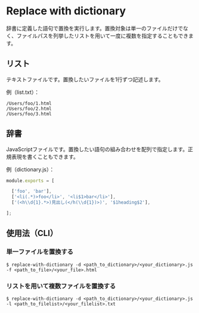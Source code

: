 # Replace with dictionary

辞書に定義した語句で置換を実行します。置換対象は単一のファイルだけでなく、ファイルパスを列挙したリストを用いて一度に複数を指定することもできます。

## リスト

テキストファイルです。置換したいファイルを1行ずつ記述します。

例（list.txt）：

```
/Users/foo/1.html
/Users/foo/2.html
/Users/foo/3.html
```

## 辞書

JavaScriptファイルです。置換したい語句の組み合わせを配列で指定します。正規表現を書くこともできます。

例（dictionary.js）：

```js
module.exports = [

  ['foo', 'bar'],
  ['<li(.*)>foo</li>', '<li$1>bar</li>'],
  ['(<h\\d{1}.*>)見出し(</h(\\d{1})>)', '$1heading$2'],

];
```

## 使用法（CLI）

### 単一ファイルを置換する

```
$ replace-with-dictionary -d <path_to_dictionary>/<your_dictionary>.js -f <path_to_file>/<your_file>.html
```

### リストを用いて複数ファイルを置換する

```
$ replace-with-dictionary -d <path_to_dictionary>/<your_dictionary>.js -l <path_to_filelist>/<your_filelist>.txt
```
